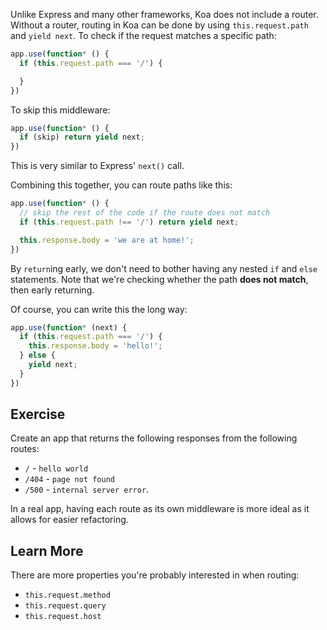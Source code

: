 
Unlike Express and many other frameworks, Koa does not include a router.
Without a router, routing in Koa can be done by using `this.request.path` and `yield next`.
To check if the request matches a specific path:

```js
app.use(function* () {
  if (this.request.path === '/') {

  }
})
```

To skip this middleware:

```js
app.use(function* () {
  if (skip) return yield next;
})
```

This is very similar to Express' `next()` call.

Combining this together,
you can route paths like this:

```js
app.use(function* () {
  // skip the rest of the code if the route does not match
  if (this.request.path !== '/') return yield next;

  this.response.body = 'we are at home!';
})
```

By `return`ing early,
we don't need to bother having any nested `if` and `else` statements.
Note that we're checking whether the path __does not match__,
then early returning.

Of course, you can write this the long way:

```js
app.use(function* (next) {
  if (this.request.path === '/') {
    this.response.body = 'hello!';
  } else {
    yield next;
  }
})
```

## Exercise

Create an app that returns the following responses from the following routes:

- `/` - `hello world`
- `/404` - `page not found`
- `/500` - `internal server error`.

In a real app, having each route as its own middleware is more ideal
as it allows for easier refactoring.

## Learn More

There are more properties you're probably interested in when routing:

- `this.request.method`
- `this.request.query`
- `this.request.host`
